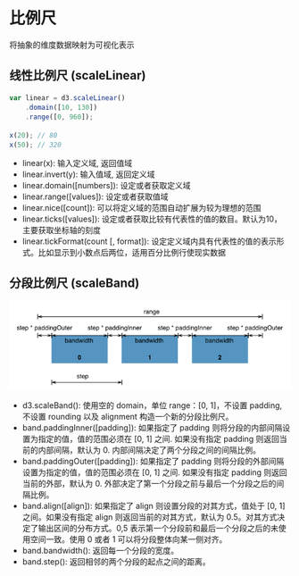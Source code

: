 # 比例尺
将抽象的维度数据映射为可视化表示

## 线性比例尺 (scaleLinear)
```js
var linear = d3.scaleLinear()
    .domain([10, 130]) 
    .range([0, 960]); 

x(20); // 80
x(50); // 320
```
- linear(x): 输入定义域, 返回值域  
- linear.invert(y): 输入值域, 返回定义域 
- linear.domain([numbers]): 设定或者获取定义域                                                                     
- linear.range([values]): 设定或者获取值域                                                                       
- linear.nice([count]): 可以将定义域的范围自动扩展为较为理想的范围                                             
- linear.ticks([values]): 设定或者获取比较有代表性的值的数目。默认为10， 主要获取坐标轴的刻度                    
- linear.tickFormat(count [, format]): 设定定义域内具有代表性的值的表示形式。比如显示到小数点后两位，适用百分比例行使现实数据
## 分段比例尺 (scaleBand)

![分段比例尺](./assets/scaleBand.png)
- d3.scaleBand(): 使用空的 domain，单位 range：[0, 1]，不设置 padding, 不设置 rounding 以及 alignment 构造一个新的分段比例尺。
- band.paddingInner([padding]): 如果指定了 padding 则将分段的内部间隔设置为指定的值，值的范围必须在 [0, 1] 之间. 如果没有指定 padding 则返回当前的内部间隔，默认为 0. 内部间隔决定了两个分段之间的间隔比例。
- band.paddingOuter([padding]): 如果指定了 padding 则将分段的外部间隔设置为指定的值，值的范围必须在 [0, 1] 之间. 如果没有指定 padding 则返回当前的外部，默认为 0. 外部决定了第一个分段之前与最后一个分段之后的间隔比例。
- band.align([align]): 如果指定了 align 则设置分段的对其方式，值处于 [0, 1] 之间。如果没有指定 align 则返回当前的对其方式，默认为 0.5。对其方式决定了输出区间的分布方式。0,5 表示第一个分段前和最后一个分段之后的未使用空间一致。使用 0 或者 1 可以将分段整体向某一侧对齐。
- band.bandwidth(): 返回每一个分段的宽度。
- band.step(): 返回相邻的两个分段的起点之间的距离。